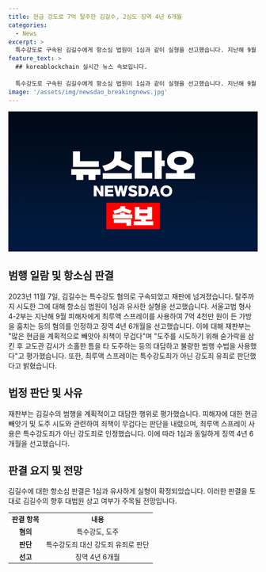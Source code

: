 ```yaml
---
title: 현금 강도로 7억 탈주한 김길수, 2심도 징역 4년 6개월
categories:
  - News
excerpt: >
  특수강도로 구속된 김길수에게 항소심 법원이 1심과 같이 실형을 선고했습니다. 지난해 9월 피해자에게 최루액 스프레이를 뿌려 7억 4천만 원이 든 가방을 훔친 혐의로 1심처럼 징역 4년 6개월을 선고받았으며, 범행 수법이 매우 대담하고 불량하다는 판단을 내렸습니다. 다만, 최루액 스프레이는 특수강도죄가 아닌 강도죄로 유죄를 판단했습니다.
feature_text: >
  ## koreablockchain 실시간 뉴스 속보입니다.

  특수강도로 구속된 김길수에게 항소심 법원이 1심과 같이 실형을 선고했습니다. 지난해 9월 피해자에게 최루액 스프레이를 뿌려 7억 4천만 원이 든 가방을 훔친 혐의로 1심처럼 징역 4년 6개월을 선고받았으며, 범행 수법이 매우 대담하고 불량하다는 판단을 내렸습니다. 다만, 최루액 스프레이는 특수강도죄가 아닌 강도죄로 유죄를 판단했습니다.
image: '/assets/img/newsdao_breakingnews.jpg'
---
```


<p><img src="/assets/img/newsdao_breakingnews.jpg" alt="koreablockchain 속보" /></p>

<h2 data-ke-size="size26">범행 일람 및 항소심 판결</h2>

<p data-ke-size="size16">2023년 11월 7일, 김길수는 특수강도 혐의로 구속되었고 재판에 넘겨졌습니다. 탈주까지 시도한 그에 대해 항소심 법원이 1심과 유사한 실형을 선고했습니다. 서울고법 형사4-2부는 지난해 9월 피해자에게 최루액 스프레이를 사용하여 7억 4천만 원이 든 가방을 훔치는 등의 혐의를 인정하고 징역 4년 6개월을 선고했습니다. 이에 대해 재판부는 "많은 현금을 계획적으로 빼앗아 죄책이 무겁다"며 "도주를 시도하기 위해 숟가락을 삼킨 후 교도관 감시가 소홀한 틈을 타 도주하는 등의 대담하고 불량한 범행 수법을 사용했다"고 평가했습니다. 또한, 최루액 스프레이는 특수강도죄가 아닌 강도죄 유죄로 판단했다고 밝혔습니다.</p>

<h2 data-ke-size="size26">법정 판단 및 사유</h2>

<p data-ke-size="size16">재판부는 김길수의 범행을 계획적이고 대담한 행위로 평가했습니다. 피해자에 대한 현금 빼앗기 및 도주 시도와 관련하여 죄책이 무겁다는 판단을 내렸으며, 최루액 스프레이 사용은 특수강도죄가 아닌 강도죄로 인정했습니다. 이에 따라 1심과 동일하게 징역 4년 6개월을 선고했습니다.</p>

<h2 data-ke-size="size26">판결 요지 및 전망</h2>

<p data-ke-size="size16">김길수에 대한 항소심 판결은 1심과 유사하게 실형이 확정되었습니다. 이러한 판결을 토대로 김길수의 향후 대법원 상고 여부가 주목될 전망입니다.</p>

<table>
    <tbody>
        <tr>
            <td style="text-align: center; height: 17px;"><b>판결 항목</b></td>
            <td style="text-align: center; height: 17px;"><b>내용</b></td>
        </tr>
        <tr>
            <td style="text-align: center; height: 17px;"><b>혐의</b></td>
            <td style="text-align: center; height: 17px;">특수강도, 도주</td>
        </tr>
        <tr>
            <td style="text-align: center; height: 17px;"><b>판단</b></td>
            <td style="text-align: center; height: 17px;">특수강도죄 대신 강도죄 유죄로 판단</td>
        </tr>
        <tr>
            <td style="text-align: center; height: 17px;"><b>선고</b></td>
            <td style="text-align: center; height: 17px;">징역 4년 6개월</td>
        </tr>
    </tbody>
</table>

<p data-ke-size="size16"></p>

